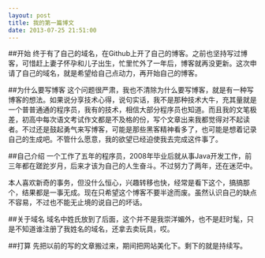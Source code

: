 ```yaml
---
layout: post
title: 我的第一篇博文
date: 2013-07-25 21:51:00
---
```


##开始
终于有了自己的域名，在Github上开了自己的博客。之前也坚持写过博客，可惜赶上妻子怀孕和儿子出生，忙里忙外了一年后，博客就再没更新。这次申请了自己的域名，就是希望给自己点动力，再开始自己的博客。

##为什么要写博客
这个问题很严肃，我也不清除为什么要写博客，就是有一种写博客的想法。如果说分享技术心得，说句实话，我不是那种技术大牛，充其量就是一个普普通通的程序员，我有的技术，相信大部分程序员也知道。而且我的文笔极差，初高中每次语文考试作文都是不及格的份，写个文章出来我都觉得对不起读者。不过还是鼓起勇气来写博客，可能是那些黑客精神看多了，也可能是想着记录自己的生成吧。不管什么愿意，我的欲望已经迫使我去完成这件事了。

##自己介绍
一个工作了五年的程序员，2008年毕业后就从事Java开发工作，前三年都在蹉跎岁月，后来才该为自己的人生奋斗。不过努力了两年，还在迷茫中。

本人喜欢新奇的事务，但没什么恒心，兴趣转移也快，经常是看下这个，搞搞那个，结果都是一事无成。现在只希望这个博客不要半途而废。虽然认识自己的缺点不容易，不过也不能无止境的说自己的坏话。

##关于域名
域名中姓氏放到了后面，这个并不是我崇洋媚外，也不是赶时髦，只是不知道谁注册了我姓名的域名，还拿去卖玩具，哎。

##打算
先把以前的写的文章搬过来，期间把网站美化下。剩下的就是持续写。
